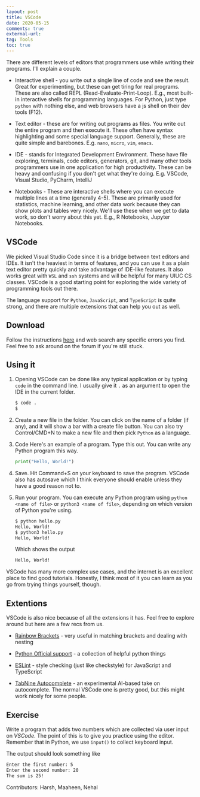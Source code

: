 ```yaml
---
layout: post
title: VSCode
date: 2020-05-15
comments: true
external-url:
tag: Tools
toc: true
---
```


<!-- markdownlint-disable MD004 MD009 MD014 MD024 MD040 -->

There are different levels of editors that programmers use while writing their programs. I'll explain a couple.

* Interactive shell - you write out a single line of code and see the result. Great for experimenting, but these can get tiring for real programs. These are also called REPL (Read-Evaluate-Print-Loop).
E.g., most built-in interactive shells for programming languages. For Python, just type `python` with nothing else, and web browsers have a js shell on their dev tools (F12).

* Text editor - these are for writing out programs as files. You write out
the entire program and then execute it. These often have syntax highlighting
and some special language support. Generally, these are quite simple and barebones.
E.g. `nano`, `micro`, `vim`, `emacs`.

* IDE - stands for Integrated Development Environment. These have file exploring, terminals, code editors, generators, git, and many other tools
programmers use in one application for high productivity. These can be heavy and confusing if you don't get what they're doing.
E.g. VSCode, Visual Studio, PyCharm, IntelliJ

* Notebooks - These are interactive shells where you can execute multiple lines at a time (generally 4-5). These are primarily used for statistics, machine learning, and other data work because they can show plots and tables very nicely. We'll use these when we get to data work, so don't worry about this yet.
E.g., R Notebooks, Jupyter Notebooks.

## VSCode

We picked Visual Studio Code since it is a bridge between text editors and IDEs. It isn't the heaviest in terms of features, and you can use it as a plain text editor pretty quickly and take advantage of IDE-like features. It also works great with `WSL` and `ssh` systems and will be helpful for many UIUC CS classes. VSCode is a good starting point for exploring the wide variety of programming tools out there.

The language support for `Python`, `JavaScript`, and `TypeScript` is quite strong, and there are multiple extensions that can help you out as well.

## Download

Follow the instructions [here](https://code.visualstudio.com/docs/setup/setup-overview) and web search any specific errors you find. Feel free to ask around on the forum if you're still stuck.

## Using it

1. Opening VSCode can be done like any typical application or by typing `code` in the command line.
   I usually give it `.` as an argument to open the IDE in the current folder.

   ```bash
   $ code . 
   $
   ```

2. Create a new file in the folder. You can click on the name of a folder (if any), and it will show a bar with a create file button. You can also try Control/CMD+N to make a new file and then pick `Python` as a language.

3. Code
   Here's an example of a program. Type this out. You can write any Python program this way.

   ```python
   print("Hello, World!")
   ```

4. Save. Hit Command+S on your keyboard to save the program. VSCode also has autosave which I think everyone should enable unless they have a good reason not to.

5. Run your program. You can execute any Python program using `python <name of file>` or `python3 <name of file>`, depending on which version of Python you're using.

   ```txt
   $ python hello.py
   Hello, World!
   $ python3 hello.py
   Hello, World!
   ```

   Which shows the output

   ```txt
   Hello, World!
   ```

VSCode has many more complex use cases, and the internet is an excellent place to find good tutorials. Honestly, I think most of it you can learn as you go from trying things yourself, though.

## Extentions

VSCode is also nice because of all the extensions it has. Feel free to explore around but here are a few recs from us.

* [Rainbow Brackets](https://marketplace.visualstudio.com/items?itemName=CoenraadS.bracket-pair-colorizer-2) - very useful in matching brackets and dealing with nesting

* [Python Official support](https://marketplace.visualstudio.com/items?itemName=ms-python.python) - a collection of helpful python things

* [ESLint](https://marketplace.visualstudio.com/items?itemName=dbaeumer.vscode-eslint) - style checking (just like checkstyle) for JavaScript and TypeScript

* [TabNine Autocomplete](https://marketplace.visualstudio.com/items?itemName=TabNine.tabnine-vscode) - an experimental AI-based take on autocomplete. The normal VSCode one is pretty good, but this might work nicely for some people.

## Exercise

Write a program that adds two numbers which are collected via user input on *VSCode*. The point of this
is to give you practice using the editor. Remember that in Python, we use `input()` to collect keyboard input.

The output should look something like

```txt
Enter the first number: 5
Enter the second number: 20
The sum is 25!
```

Contributors: Harsh, Maaheen, Nehal